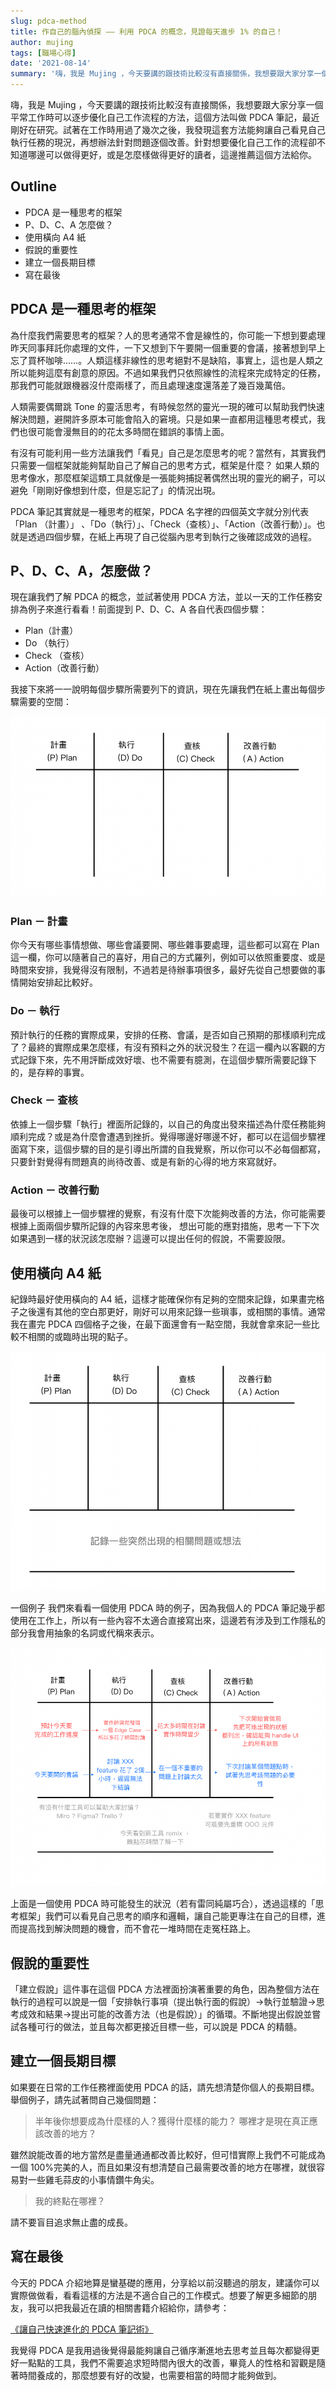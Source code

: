 ```yaml
---
slug: pdca-method
title: 作自己的腦內偵探 —— 利用 PDCA 的概念，見證每天進步 1% 的自己！
author: mujing
tags: [職場心得]
date: '2021-08-14'
summary: '嗨，我是 Mujing ，今天要講的跟技術比較沒有直接關係，我想要跟大家分享一個平常工作時可以逐步優化自己工作流程的方法，這個方法叫做 PDCA 筆記，最近剛好在研究。'
---
```


嗨，我是 Mujing ，今天要講的跟技術比較沒有直接關係，我想要跟大家分享一個平常工作時可以逐步優化自己工作流程的方法，這個方法叫做 PDCA 筆記，最近剛好在研究。試著在工作時用過了幾次之後，我發現這套方法能夠讓自己看見自己執行任務的現況，再想辦法針對問題逐個改善。針對想要優化自己工作的流程卻不知道哪邊可以做得更好，或是怎麼樣做得更好的讀者，這邊推薦這個方法給你。

## Outline

- PDCA 是一種思考的框架
- P、D、C、A 怎麼做？
- 使用橫向 A4 紙
- 假說的重要性
- 建立一個長期目標
- 寫在最後

## PDCA 是一種思考的框架

為什麼我們需要思考的框架？人的思考通常不會是線性的，你可能一下想到要處理昨天同事拜託你處理的文件，一下又想到下午要開一個重要的會議，接著想到早上忘了買杯咖啡……。人類這樣非線性的思考絕對不是缺陷，事實上，這也是人類之所以能夠這麼有創意的原因。不過如果我們只依照線性的流程來完成特定的任務，那我們可能就跟機器沒什麼兩樣了，而且處理速度還落差了幾百幾萬倍。

人類需要偶爾跳 Tone 的靈活思考，有時候忽然的靈光一現的確可以幫助我們快速解決問題，避開許多原本可能會陷入的窘境。只是如果一直都用這種思考模式，我們也很可能會漫無目的的花太多時間在錯誤的事情上面。

有沒有可能利用一些方法讓我們「看見」自己是怎麼思考的呢？當然有，其實我們只需要一個框架就能夠幫助自己了解自己的思考方式，框架是什麼？ 如果人類的思考像水，那麼框架這類工具就像是一張能夠捕捉著偶然出現的靈光的網子，可以避免「剛剛好像想到什麼，但是忘記了」的情況出現。

PDCA 筆記其實就是一種思考的框架，PDCA 名字裡的四個英文字就分別代表「Plan （計畫）」 、「Do（執行）」、「Check（查核）」、「Action（改善行動）」。也就是透過四個步驟，在紙上再現了自己從腦內思考到執行之後確認成效的過程。

## P、D、C、A，怎麼做？

現在讓我們了解 PDCA 的概念，並試著使用 PDCA 方法，並以一天的工作任務安排為例子來進行看看！前面提到 P、D、C、A 各自代表四個步驟：

- Plan（計畫）
- Do （執行）
- Check （查核）
- Action（改善行動）

我接下來將一一說明每個步驟所需要列下的資訊，現在先讓我們在紙上畫出每個步驟需要的空間：

![Heading Image](./images/pdca-method/pdca-method-intro.png)

### Plan － 計畫

你今天有哪些事情想做、哪些會議要開、哪些雜事要處理，這些都可以寫在 Plan 這一欄，你可以隨著自己的喜好，用自己的方式羅列，例如可以依照重要度、或是時間來安排，我覺得沒有限制，不過若是待辦事項很多，最好先從自己想要做的事情開始安排起比較好。

### Do － 執行

預計執行的任務的實際成果，安排的任務、會議，是否如自己預期的那樣順利完成了？最終的實際成果怎麼樣，有沒有預料之外的狀況發生？在這一欄內以客觀的方式記錄下來，先不用評斷成效好壞、也不需要有臆測，在這個步驟所需要記錄下的，是存粹的事實。

### Check － 查核

依據上一個步驟「執行」裡面所記錄的，以自己的角度出發來描述為什麼任務能夠順利完成？或是為什麼會遭遇到挫折。覺得哪邊好哪邊不好，都可以在這個步驟裡面寫下來，這個步驟的目的是引導出所謂的自我覺察，所以你可以不必每個都寫，只要針對覺得有問題真的尚待改善、或是有新的心得的地方來寫就好。

### Action － 改善行動

最後可以根據上一個步驟裡的覺察，有沒有什麼下次能夠改善的方法，你可能需要根據上面兩個步驟所記錄的內容來思考後， 想出可能的應對措施，思考一下下次如果遇到一樣的狀況該怎麼辦？這邊可以提出任何的假說，不需要設限。

## 使用橫向 A4 紙

紀錄時最好使用橫向的 A4 紙，這樣才能確保你有足夠的空間來記錄，如果畫完格子之後還有其他的空白那更好，剛好可以用來記錄一些瑣事，或相關的事情。通常我在畫完 PDCA 四個格子之後，在最下面還會有一點空間，我就會拿來記一些比較不相關的或臨時出現的點子。

![Heading Image](./images/pdca-method/pdca-method-note.png)

一個例子
我們來看看一個使用 PDCA 時的例子，因為我個人的 PDCA 筆記幾乎都使用在工作上，所以有一些內容不太適合直接寫出來，這邊若有涉及到工作隱私的部分我會用抽象的名詞或代稱來表示。

![Heading Image](./images/pdca-method/pdca-method-example.png)

上面是一個使用 PDCA 時可能發生的狀況（若有雷同純屬巧合），透過這樣的「思考框架」我們可以看見自己思考的順序和邏輯，讓自己能更專注在自己的目標，進而提高找到解決問題的機會，而不會花一堆時間在走冤枉路上。

## 假說的重要性

「建立假說」這件事在這個 PDCA 方法裡面扮演著重要的角色，因為整個方法在執行的過程可以說是一個「安排執行事項（提出執行面的假說）->執行並驗證->思考成效和結果->提出可能的改善方法（也是假說）」的循環。不斷地提出假說並嘗試各種可行的做法，並且每次都更接近目標一些，可以說是 PDCA 的精髓。

## 建立一個長期目標

如果要在日常的工作任務裡面使用 PDCA 的話，請先想清楚你個人的長期目標。舉個例子，請先試著問自己幾個問題：

> 半年後你想要成為什麼樣的人？獲得什麼樣的能力？
> 哪裡才是現在真正應該改善的地方？

雖然說能改善的地方當然是盡量通通都改善比較好，但可惜實際上我們不可能成為一個 100%完美的人，而且如果沒有想清楚自己最需要改善的地方在哪裡，就很容易對一些雞毛蒜皮的小事情鑽牛角尖。

> 我的終點在哪裡？

請不要盲目追求無止盡的成長。

## 寫在最後

今天的 PDCA 介紹地算是蠻基礎的應用，分享給以前沒聽過的朋友，建議你可以實際做做看，看看這樣的方法是不適合自己的工作模式。想要了解更多細節的朋友，我可以把我最近在讀的相關書籍介紹給你，請參考：

[《讓自己快速進化的 PDCA 筆記術》](https://www.books.com.tw/products/0010761289)

我覺得 PDCA 是我用過後覺得最能夠讓自己循序漸進地去思考並且每次都變得更好一點點的工具，我們不需要追求短時間內很大的改善，畢竟人的性格和習觀是隨著時間養成的，那麼想要有好的改變，也需要相當的時間才能夠做到。
